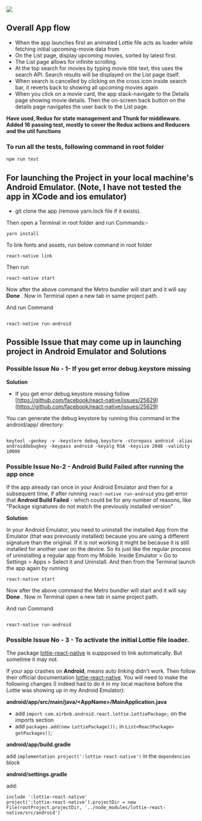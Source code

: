 <img src='./movie-finder.gif'>

## Overall App flow

- When the app launches first an animated Lottie file acts as loader while fetching initial upcoming-movie data from
- On the List page, display upcoming movies, sorted by latest first.
- The List page allows for infinite scrolling.
- At the top search for movies by typing movie title text, this uses the search API. Search results will be displayed on the List page itself.
- When search is cancelled by clicking on the cross icon inside search bar, it reverts back to showing all upcoming movies again
- When you click on a movie card, the app stack-navigate to the Details page showing movie details. Then the on-screen back button on the details page navigates the user back to the List page.

**Have used, Redux for state management and Thunk for middleware. Added 16 passing test, mostly to cover the Redux actions and Reducers and the util functions**

### To run all the tests, following command in root folder

```
npm run test
```

## For launching the Project in your local machine's Android Emulator. (Note, I have not tested the app in XCode and ios emulator)

- git clone the app (remove yarn.lock file if it exists).

Then open a Terminal in root folder and run Commands:-

```
yarn install
```

To link fonts and assets, run below command in root folder

```
react-native link
```

Then run

```
react-native start

```

Now after the above command the Metro bundler will start and it will say **Done** . Now in Terminal open a new tab in same project path.

And run Command

```

react-native run-android

```

## Possible Issue that may come up in launching project in Android Emulator and Solutions

### Possible Issue No - 1- If you get error debug.keystore missing

**Solution**

- If you get error debug.keystore missing follow [https://github.com/facebook/react-native/issues/25629](https://github.com/facebook/react-native/issues/25629)

You can generate the debug keystore by running this command in the android/app/ directory:

```

keytool -genkey -v -keystore debug.keystore -storepass android -alias androiddebugkey -keypass android -keyalg RSA -keysize 2048 -validity 10000

```

### Possible Issue No-2 - Android Build Failed after running the app once

If the app already ran once in your Android Emulator and then for a subsequent time, if after running `react-native run-android` you get error that **Android Build Failed** - which could be for any number of reasons, like "Package signatures do not match the previously installed version"

**Solution**

In your Android Emulator, you need to uninstall the installed App from the Emulator (that was previously installed) because you are using a different signature than the original. If it is not working it might be because it is still installed for another user on the device. So its just like the regular process of uninstalling a regular app from my Mobile. Inside Emulator > Go to Settings > Apps > Select it and Uninstall. And then from the Terminal launch the app again by running

```
react-native start

```

Now after the above command the Metro bundler will start and it will say **Done** . Now in Terminal open a new tab in same project path.

And run Command

```

react-native run-android

```

### Possible Issue No - 3 - To activate the initial Lottie file loader.

The package [lottie-react-native](https://github.com/react-native-community/lottie-react-native) is suppposed to link automatically. But sometime it may not.

If your app crashes on **Android**, means auto linking didn't work. Then follow their official documentation [lottie-react-native](https://github.com/react-native-community/lottie-react-native). You will need to make the following changes (I indeed had to do it in my local machine before the Lottie was showing up in my Android Emulator):

**android/app/src/main/java/\<AppName\>/MainApplication.java**

- add `import com.airbnb.android.react.lottie.LottiePackage;` on the imports section
- add `packages.add(new LottiePackage());` in `List<ReactPackage> getPackages()`;

**android/app/build.gradle**

add `implementation project(':lottie-react-native')` in the `dependencies` block

**android/settings.gradle**

add:

```
include ':lottie-react-native'
project(':lottie-react-native').projectDir = new File(rootProject.projectDir, '../node_modules/lottie-react-native/src/android')

```
